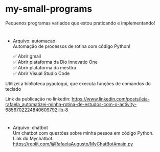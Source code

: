 # my-small-programs
<p> Pequenos programas variados que estou praticando e implementando!<p/>

#
<div>
  
- Arquivo: automacao <br>
Automação de processos de rotina com código Python!

  ✅ Abrir gmail <br>
  ✅ Abrir plataforma da Dio Innovatio One <br>
  ✅ Abrir plataforma da mesttra <br>
  ✅ Abrir Visual Studio Code <br>

Utilizei a biblioteca pyautogui, que executa funções de comandos do teclado
  
  
  Link da publicação no linkedin: https://www.linkedin.com/posts/leia-rafaela_automatizei-minha-rotina-de-estudos-com-o-activity-6856702224840609792-lb-8
  <div/>
 
  #
<div>
  
- Arquivo:  chatbot <br>
Um chatbot com questões sobre minha pessoa em código Python.<br>
Link do Mychatbot: https://replit.com/@RafaelaAugusto/MyChatBot#main.py

  <div/>  

